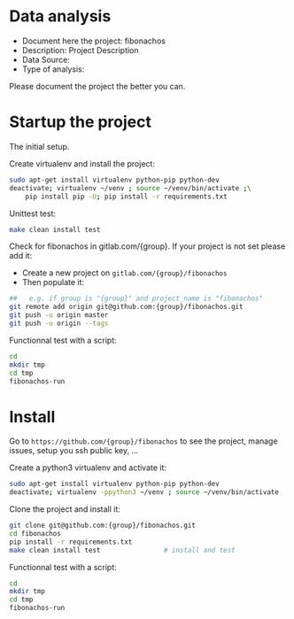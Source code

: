# Data analysis
- Document here the project: fibonachos
- Description: Project Description
- Data Source:
- Type of analysis:

Please document the project the better you can.

# Startup the project

The initial setup.

Create virtualenv and install the project:
```bash
sudo apt-get install virtualenv python-pip python-dev
deactivate; virtualenv ~/venv ; source ~/venv/bin/activate ;\
    pip install pip -U; pip install -r requirements.txt
```

Unittest test:
```bash
make clean install test
```

Check for fibonachos in gitlab.com/{group}.
If your project is not set please add it:

- Create a new project on `gitlab.com/{group}/fibonachos`
- Then populate it:

```bash
##   e.g. if group is "{group}" and project_name is "fibonachos"
git remote add origin git@github.com:{group}/fibonachos.git
git push -u origin master
git push -u origin --tags
```

Functionnal test with a script:

```bash
cd
mkdir tmp
cd tmp
fibonachos-run
```

# Install

Go to `https://github.com/{group}/fibonachos` to see the project, manage issues,
setup you ssh public key, ...

Create a python3 virtualenv and activate it:

```bash
sudo apt-get install virtualenv python-pip python-dev
deactivate; virtualenv -ppython3 ~/venv ; source ~/venv/bin/activate
```

Clone the project and install it:

```bash
git clone git@github.com:{group}/fibonachos.git
cd fibonachos
pip install -r requirements.txt
make clean install test                # install and test
```
Functionnal test with a script:

```bash
cd
mkdir tmp
cd tmp
fibonachos-run
```
